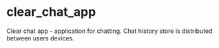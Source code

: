 # clear_chat_app
Clear chat app - application for chatting. Chat history store is distributed between users devices.
